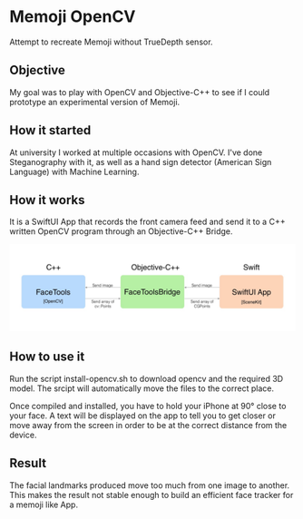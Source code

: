 # Memoji OpenCV
Attempt to recreate Memoji without TrueDepth sensor.

## Objective
My goal was to play with OpenCV and Objective-C++ to see if I could prototype an experimental version of Memoji.

## How it started
At university I worked at multiple occasions with OpenCV. I've done Steganography with it, as well as a hand sign detector (American Sign Language) with Machine Learning.

## How it works
It is a SwiftUI App that records the front camera feed and send it to a C++ written OpenCV program through an Objective-C++ Bridge.

![Basic Model of the App](Doc/model.jpg)



## How to use it 
Run the script install-opencv.sh to download opencv and the required 3D model. The srcipt will automatically move the files to the correct place.

Once compiled and installed, you have to hold your iPhone at 90° close to your face. A text will be displayed on the app to tell you to get closer or move away from the screen in order to be at the correct distance from the device.

## Result
The facial landmarks produced move too much from one image to another. This makes the result not stable enough to build an efficient face tracker for a memoji like App. 
